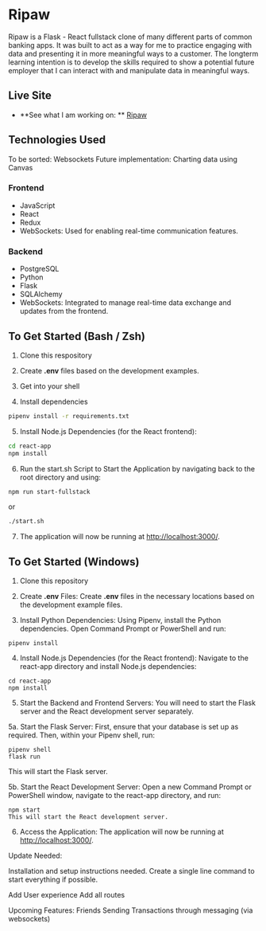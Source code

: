 # Ripaw 

Ripaw is a Flask - React fullstack clone of many different parts of common banking apps. It was built to act as a way for me to practice engaging with data and presenting it in more meaningful ways to a customer. The longterm learning intention is to develop the skills required to show a potential future employer that I can interact with and manipulate data in meaningful ways.

## Live Site
- **See what I am working on: ** [Ripaw](https://ripbawbanking.onrender.com/)

## Technologies Used

To be sorted: Websockets
Future implementation: Charting data using Canvas

### Frontend
- JavaScript
- React
- Redux
- WebSockets: Used for enabling real-time communication features.

### Backend
- PostgreSQL
- Python
- Flask
- SQLAlchemy
- WebSockets: Integrated to manage real-time data exchange and updates from the frontend.

## To Get Started (Bash / Zsh)

1. Clone this respository

2. Create **.env** files based on the development examples.

3. Get into your shell

4. Install dependencies
```bash
pipenv install -r requirements.txt
```

5. Install Node.js Dependencies (for the React frontend):
```bash
cd react-app
npm install
```

6. Run the start.sh Script to Start the Application by navigating back to the root directory and using:
```bash
npm run start-fullstack
```
or
```bash
./start.sh
```

7. The application will now be running at [http://localhost:3000/](http://localhost:3000/).

## To Get Started (Windows)

1. Clone this repository

2. Create **.env** Files:
Create **.env** files in the necessary locations based on the development example files.

3. Install Python Dependencies:
Using Pipenv, install the Python dependencies. Open Command Prompt or PowerShell and run:

```
pipenv install
```

4. Install Node.js Dependencies (for the React frontend):
Navigate to the react-app directory and install Node.js dependencies:

```
cd react-app
npm install
```

5. Start the Backend and Frontend Servers:
You will need to start the Flask server and the React development server separately.

5a. Start the Flask Server:
First, ensure that your database is set up as required. Then, within your Pipenv shell, run:

```
pipenv shell
flask run
```

This will start the Flask server.

5b. Start the React Development Server:
Open a new Command Prompt or PowerShell window, navigate to the react-app directory, and run:

```
npm start
This will start the React development server.
```

6. Access the Application:
The application will now be running at [http://localhost:3000/](http://localhost:3000/).


Update Needed:

Installation and setup instructions needed.
Create a single line command to start everything if possible.

Add User experience
Add all routes

Upcoming Features:
Friends
Sending Transactions through messaging (via websockets)
